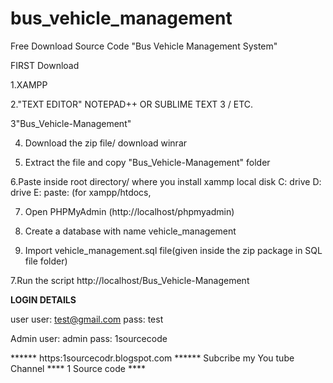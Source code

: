 # bus_vehicle_management

Free Download Source Code "Bus Vehicle Management System"

FIRST Download

1.XAMPP

2."TEXT EDITOR" NOTEPAD++ OR SUBLIME TEXT 3 / ETC.

3"Bus_Vehicle-Management"

4. Download the zip file/ download winrar

5. Extract the file and copy "Bus_Vehicle-Management" folder

6.Paste inside root directory/ where you install xammp local disk C: drive D: drive E: paste: (for xampp/htdocs, 

7. Open PHPMyAdmin (http://localhost/phpmyadmin)

8. Create a database with name vehicle_management

6. Import vehicle_management.sql file(given inside the zip package in SQL file folder)

7.Run the script http://localhost/Bus_Vehicle-Management


**LOGIN DETAILS** 

user
user: test@gmail.com
pass: test

Admin
user: admin
pass: 1sourcecode

****** https:1sourcecodr.blogspot.com ******
Subcribe my You tube Channel **** 1 Source code ****